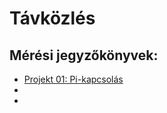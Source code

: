 # Távközlés

## Mérési jegyzőkönyvek:
- [Projekt 01: Pi-kapcsolás ](https://csepkepeter.github.io/jegyzokonyv/PI-ellenas/index)
- 
- 

